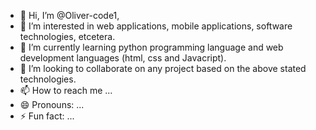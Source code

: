 - 👋 Hi, I’m @Oliver-code1,
- 👀 I’m interested in web applications, mobile applications, software technologies, etcetera.
- 🌱 I’m currently learning python programming language and web development languages (html, css and Javacript).
- 💞️ I’m looking to collaborate on any project based on the above stated technologies.
- 📫 How to reach me ...
- 😄 Pronouns: ...
- ⚡ Fun fact: ...

<!---
Oliver-code1/Oliver-code1 is a ✨ special ✨ repository because its `README.md` (this file) appears on your GitHub profile.
You can click the Preview link to take a look at your changes.
--->
